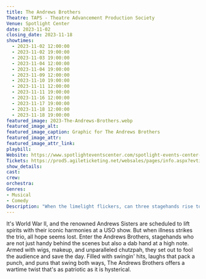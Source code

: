 ```yaml
---
title: The Andrews Brothers
Theatre: TAPS - Theatre Advancement Production Society
Venue: Spotlight Center
date: 2023-11-02
closing_date: 2023-11-18
showtimes:
  - 2023-11-02 12:00:00
  - 2023-11-02 19:00:00
  - 2023-11-03 19:00:00
  - 2023-11-04 12:00:00
  - 2023-11-04 19:00:00
  - 2023-11-09 12:00:00
  - 2023-11-10 19:00:00
  - 2023-11-11 12:00:00
  - 2023-11-11 19:00:00
  - 2023-11-16 12:00:00
  - 2023-11-17 19:00:00
  - 2023-11-18 12:00:00
  - 2023-11-18 19:00:00
featured_image: 2023-The-Andrews-Brothers.webp
featured_image_alt: 
featured_image_caption: Graphic for The Andrews Brothers
featured_image_attr: 
featured_image_attr_link: 
playbill:
Website: https://www.spotlighteventscenter.com/spotlight-events-center-events/live-performances
Tickets: https://prod5.agileticketing.net/websales/pages/info.aspx?evtinfo=255308~4fdd59c7-9110-4ffd-b8a6-d23e78529eda&
show_details: 
cast:
crew:
orchestra:
Genres:
- Musical
- Comedy
Description: "When the limelight flickers, can three stagehands rise to the occasion? You bet your 'Boogie Woogie Bugle Boy!'"
---
```

It's World War II, and the renowned Andrews Sisters are scheduled to lift spirits with their iconic harmonies at a USO show. But when illness strikes the trio, all hope seems lost. Enter the Andrews Brothers, stagehands who are not just handy behind the scenes but also a dab hand at a high note. Armed with wigs, makeup, and unparalleled chutzpah, they set out to fool the audience and save the day. Filled with swingin' hits, laughs that pack a punch, and puns that swing both ways, The Andrews Brothers offers a wartime twist that's as patriotic as it is hysterical.
